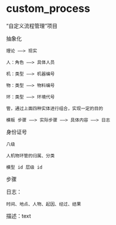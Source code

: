 # custom_process
“自定义流程管理”项目

抽象化

    理论 ——> 现实

    人：角色 ——> 具体人员

    机：类型 ——> 机器编号

    物：类型 ——> 物料编号

    环：类型 ——> 环境代号

    管，通过上面四种实体进行组合，实现一定的目的

    模板 步骤 ——> 实际步骤 ——> 具体内容 ——> 日志

身份证号

    八级

    人机物环管的归属、分类

    模型 id 层级 id

步骤

日志：

    时间、地点、人物、起因、经过、结果

描述：text

